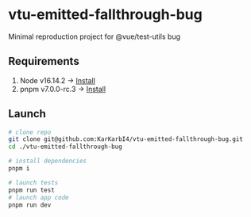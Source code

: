 # vtu-emitted-fallthrough-bug

Minimal reproduction project for @vue/test-utils bug

## Requirements

1. Node v16.14.2 -> [Install](https://nodejs.org/en/download/package-manager/)
2. pnpm v7.0.0-rc.3 -> [Install](https://pnpm.io/installation)

## Launch

```bash
# clone repo
git clone git@github.com:KarKarbI4/vtu-emitted-fallthrough-bug.git
cd ./vtu-emitted-fallthrough-bug

# install dependencies
pnpm i

# launch tests
pnpm run test
# launch app code
pnpm run dev
```
